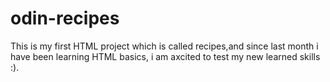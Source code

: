 # odin-recipes
 
This is my first HTML project which is called recipes,and since last month i have been learning HTML basics, i am axcited to test my new learned skills :).

